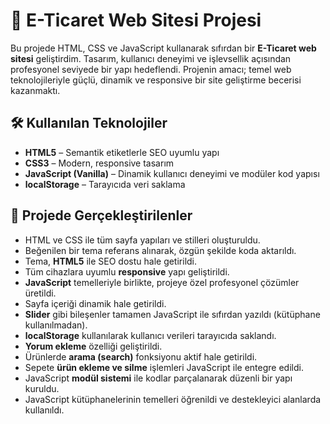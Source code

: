 # 🚀 E-Ticaret Web Sitesi Projesi

Bu projede HTML, CSS ve JavaScript kullanarak sıfırdan bir **E-Ticaret web sitesi** geliştirdim. Tasarım, kullanıcı deneyimi ve işlevsellik açısından profesyonel seviyede bir yapı hedeflendi. Projenin amacı; temel web teknolojileriyle güçlü, dinamik ve responsive bir site geliştirme becerisi kazanmaktı.

## 🛠️ Kullanılan Teknolojiler

- **HTML5** – Semantik etiketlerle SEO uyumlu yapı  
- **CSS3** – Modern, responsive tasarım  
- **JavaScript (Vanilla)** – Dinamik kullanıcı deneyimi ve modüler kod yapısı  
- **localStorage** – Tarayıcıda veri saklama  

## 🎯 Projede Gerçekleştirilenler

- HTML ve CSS ile tüm sayfa yapıları ve stilleri oluşturuldu.  
- Beğenilen bir tema referans alınarak, özgün şekilde koda aktarıldı.  
- Tema, **HTML5** ile SEO dostu hale getirildi.  
- Tüm cihazlara uyumlu **responsive** yapı geliştirildi.  
- **JavaScript** temelleriyle birlikte, projeye özel profesyonel çözümler üretildi.  
- Sayfa içeriği dinamik hale getirildi.  
- **Slider** gibi bileşenler tamamen JavaScript ile sıfırdan yazıldı (kütüphane kullanılmadan).  
- **localStorage** kullanılarak kullanıcı verileri tarayıcıda saklandı.  
- **Yorum ekleme** özelliği geliştirildi.  
- Ürünlerde **arama (search)** fonksiyonu aktif hale getirildi.  
- Sepete **ürün ekleme ve silme** işlemleri JavaScript ile entegre edildi.  
- JavaScript **modül sistemi** ile kodlar parçalanarak düzenli bir yapı kuruldu.  
- JavaScript kütüphanelerinin temelleri öğrenildi ve destekleyici alanlarda kullanıldı.  
